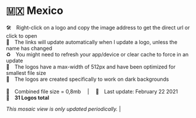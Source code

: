 🇲🇽 Mexico
===============
🛠 Right-click on a logo and copy the image address to get the direct url or click to open  
🔗 The links will update automatically when I update a logo, unless the name has changed  
♻️ You might need to refresh your app/device or clear cache to force in an update  
📐 The logos have a max-width of 512px and have been optimized for smallest file size  
🖤 The logos are created specifically to work on dark backgrounds  
   
💾 Combined file size = 0,8mb  |  📅 Last update: February 22 2021  
🎨 __31 Logos total__ 
   
   
*This mosaic view is only updated periodically.*
|

[space]:https://raw.githubusercontent.com/Tapiosinn/tv-logos/master/misc/%CE%A9/space-1500.png
